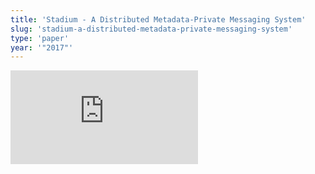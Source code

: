 ```yaml
---
title: 'Stadium - A Distributed Metadata-Private Messaging System'
slug: 'stadium-a-distributed-metadata-private-messaging-system'
type: 'paper'
year: '"2017"'
---
```


![](https://static.meri.garden/64c652ea924ff17cf7ebf9d9c00d315f.pdf)